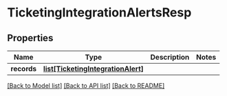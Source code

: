 # TicketingIntegrationAlertsResp

## Properties
Name | Type | Description | Notes
------------ | ------------- | ------------- | -------------
**records** | [**list[TicketingIntegrationAlert]**](TicketingIntegrationAlert.md) |  | 

[[Back to Model list]](../README.md#documentation-for-models) [[Back to API list]](../README.md#documentation-for-api-endpoints) [[Back to README]](../README.md)

